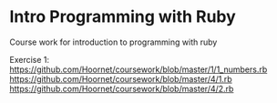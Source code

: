 # Intro Programming with Ruby

Course work for introduction to programming with ruby


Exercise 1:
https://github.com/Hoornet/coursework/blob/master/1/1_numbers.rb
https://github.com/Hoornet/coursework/blob/master/4/1.rb
https://github.com/Hoornet/coursework/blob/master/4/2.rb

